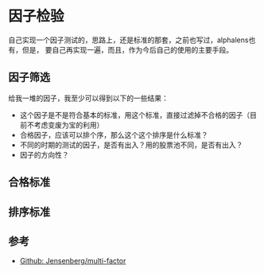 # 因子检验
自己实现一个因子测试的，思路上，还是标准的那套，之前也写过，alphalens也有，但是，
要自己再实现一遍，而且，作为今后自己的使用的主要手段。

## 因子筛选

给我一堆的因子，我至少可以得到以下的一些结果：
- 这个因子是不是符合基本的标准，用这个标准，直接过滤掉不合格的因子（目前不考虑变废为宝的利用）
- 合格因子，应该可以排个序，那么这个这个排序是什么标准？
- 不同的时期的测试的因子，是否有出入？用的股票池不同，是否有出入？
- 因子的方向性？

## 合格标准



## 排序标准

 
 
## 参考
- [Github: Jensenberg/multi-factor](https://github.com/Jensenberg/multi-factor)